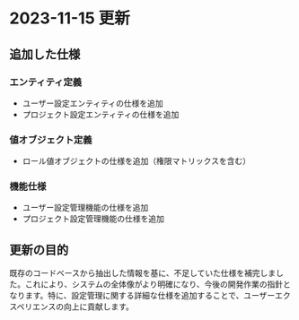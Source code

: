 # 2023-11-15 更新

## 追加した仕様

### エンティティ定義
- ユーザー設定エンティティの仕様を追加
- プロジェクト設定エンティティの仕様を追加

### 値オブジェクト定義
- ロール値オブジェクトの仕様を追加（権限マトリックスを含む）

### 機能仕様
- ユーザー設定管理機能の仕様を追加
- プロジェクト設定管理機能の仕様を追加

## 更新の目的

既存のコードベースから抽出した情報を基に、不足していた仕様を補完しました。これにより、システムの全体像がより明確になり、今後の開発作業の指針となります。特に、設定管理に関する詳細な仕様を追加することで、ユーザーエクスペリエンスの向上に貢献します。
